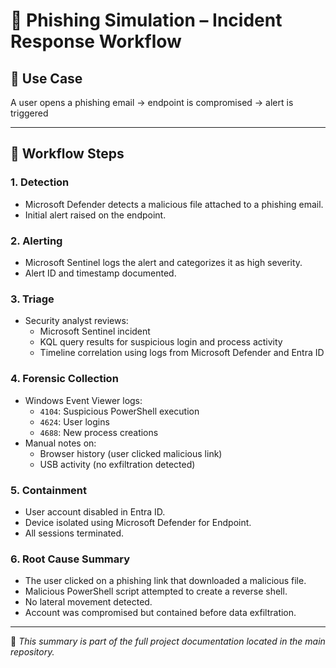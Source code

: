 # 🧪 Phishing Simulation – Incident Response Workflow

## 🎯 Use Case
A user opens a phishing email → endpoint is compromised → alert is triggered

---

## 🔁 Workflow Steps

### 1. **Detection**
- Microsoft Defender detects a malicious file attached to a phishing email.
- Initial alert raised on the endpoint.

### 2. **Alerting**
- Microsoft Sentinel logs the alert and categorizes it as high severity.
- Alert ID and timestamp documented.

### 3. **Triage**
- Security analyst reviews:
  - Microsoft Sentinel incident
  - KQL query results for suspicious login and process activity
  - Timeline correlation using logs from Microsoft Defender and Entra ID

### 4. **Forensic Collection**
- Windows Event Viewer logs:
  - `4104`: Suspicious PowerShell execution
  - `4624`: User logins
  - `4688`: New process creations
- Manual notes on:
  - Browser history (user clicked malicious link)
  - USB activity (no exfiltration detected)

### 5. **Containment**
- User account disabled in Entra ID.
- Device isolated using Microsoft Defender for Endpoint.
- All sessions terminated.

### 6. **Root Cause Summary**
- The user clicked on a phishing link that downloaded a malicious file.
- Malicious PowerShell script attempted to create a reverse shell.
- No lateral movement detected.
- Account was compromised but contained before data exfiltration.

---

📁 *This summary is part of the full project documentation located in the main repository.*
